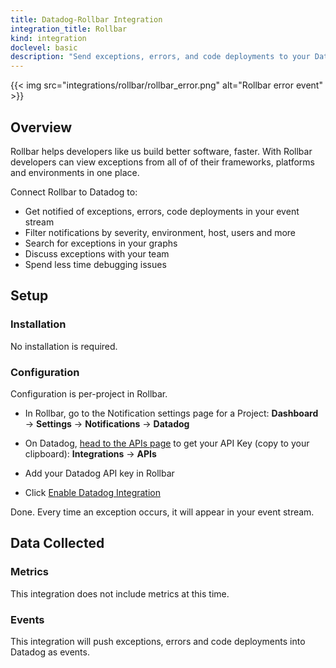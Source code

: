 ```yaml
---
title: Datadog-Rollbar Integration
integration_title: Rollbar
kind: integration
doclevel: basic
description: "Send exceptions, errors, and code deployments to your Datadog event stream."
---
```


{{< img src="integrations/rollbar/rollbar_error.png" alt="Rollbar error event" >}}

## Overview

Rollbar helps developers like us build better software, faster. With Rollbar developers can view exceptions from all of of their frameworks, platforms and environments in one place.

Connect Rollbar to Datadog to:

* Get notified of exceptions, errors, code deployments in your event stream
* Filter notifications by severity, environment, host, users and more
* Search for exceptions in your graphs
* Discuss exceptions with your team
* Spend less time debugging issues

## Setup
### Installation

No installation is required.

### Configuration

Configuration is per-project in Rollbar.

* In Rollbar, go to the Notification settings page for a Project: **Dashboard** → **Settings** → **Notifications** → **Datadog**

* On Datadog, [head to the APIs page](https://app.datadoghq.com/account/settings#api) to get your API Key (copy to your clipboard): **Integrations** → **APIs**

* Add your Datadog API key in Rollbar

* Click [Enable Datadog Integration](https://app.datadoghq.com/account/settings#integrations/rollbar)

Done. Every time an exception occurs, it will appear in your event stream.

## Data Collected
### Metrics

This integration does not include metrics at this time.

### Events

This integration will push exceptions, errors and code deployments into Datadog as events.
